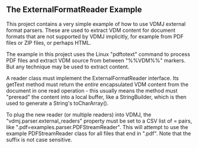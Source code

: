 ## The ExternalFormatReader Example

This project contains a very simple example of how to use VDMJ external format parsers. These
are used to extract VDM content for document formats that are not supported by VDMJ implicitly,
for example from PDF files or ZIP files, or perhaps HTML.

The example in this project uses the Linux "pdftotext" command to process PDF files and extract
VDM source from between "%%VDM%%" markers. But any technique may be used to extract content.

A reader class must implement the ExternalFormatReader interface. Its getText method must
return the *entire* encapsulated VDM content from the document in one read operation - this
usually means the method must "preread" the content into a local buffer, like a StringBuilder,
which is then used to generate a String's toCharArray().

To plug the new reader (or multiple readers) into VDMJ, the "vdmj.parser.external_readers" property
must be set to a CSV list of <suffix>=<class> pairs, like ".pdf=examples.parser.PDFStreamReader".
This will attempt to use the example PDFStreamReader class for all files that end in ".pdf". Note
that the suffix is not case sensitive.
